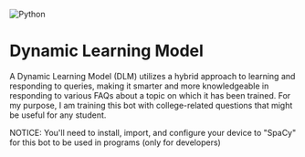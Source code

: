 ![Python](https://img.shields.io/badge/python-3670A0?style=for-the-badge&logo=python&logoColor=ffdd54)

# Dynamic Learning Model
A Dynamic Learning Model (DLM) utilizes a hybrid approach to learning and responding to queries, making it smarter and more knowledgeable in responding to various FAQs about a topic on which it has been trained. For my purpose, I am training this bot with college-related questions that might be useful for any student.

NOTICE: You'll need to install, import, and configure your device to "SpaCy" for this bot to be used in programs (only for developers)
